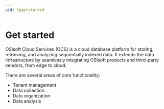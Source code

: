 ```yaml
---
uid: lpgetstarted
---
```


# Get started

OSIsoft Cloud Services (OCS) is a cloud database platform for storing, retrieving, and analyzing sequentially indexed data. It extends the data infrastructure by seamlessly integrating OSIsoft products and third-party vendors, from edge to cloud.

There are several areas of core functionality:

- Tenant management
- Data collection
- Data organization
- Data analysis
